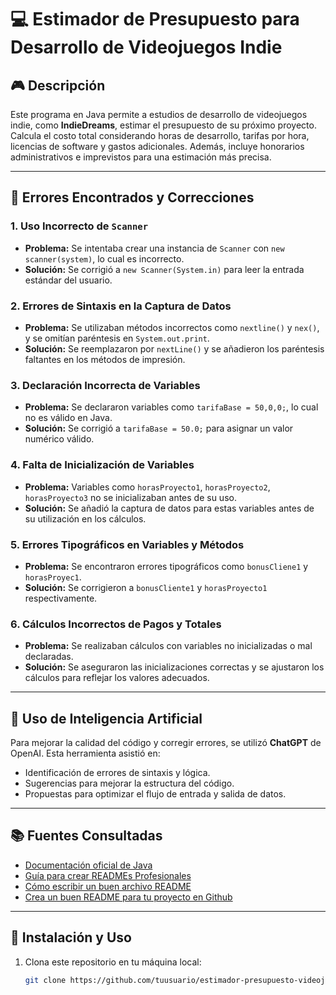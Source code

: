 
# 💻 Estimador de Presupuesto para Desarrollo de Videojuegos Indie

## 🎮 Descripción

Este programa en Java permite a estudios de desarrollo de videojuegos indie, como **IndieDreams**, estimar el presupuesto de su próximo proyecto. Calcula el costo total considerando horas de desarrollo, tarifas por hora, licencias de software y gastos adicionales. Además, incluye honorarios administrativos e imprevistos para una estimación más precisa.

---

## 🐞 Errores Encontrados y Correcciones

### 1. **Uso Incorrecto de `Scanner`**

- **Problema:** Se intentaba crear una instancia de `Scanner` con `new scanner(system)`, lo cual es incorrecto.
- **Solución:** Se corrigió a `new Scanner(System.in)` para leer la entrada estándar del usuario.

### 2. **Errores de Sintaxis en la Captura de Datos**

- **Problema:** Se utilizaban métodos incorrectos como `nextline()` y `nex()`, y se omitían paréntesis en `System.out.print`.
- **Solución:** Se reemplazaron por `nextLine()` y se añadieron los paréntesis faltantes en los métodos de impresión.

### 3. **Declaración Incorrecta de Variables**

- **Problema:** Se declararon variables como `tarifaBase = 50,0,0;`, lo cual no es válido en Java.
- **Solución:** Se corrigió a `tarifaBase = 50.0;` para asignar un valor numérico válido.

### 4. **Falta de Inicialización de Variables**

- **Problema:** Variables como `horasProyecto1`, `horasProyecto2`, `horasProyecto3` no se inicializaban antes de su uso.
- **Solución:** Se añadió la captura de datos para estas variables antes de su utilización en los cálculos.

### 5. **Errores Tipográficos en Variables y Métodos**

- **Problema:** Se encontraron errores tipográficos como `bonusCliene1` y `horasProyec1`.
- **Solución:** Se corrigieron a `bonusCliente1` y `horasProyecto1` respectivamente.

### 6. **Cálculos Incorrectos de Pagos y Totales**

- **Problema:** Se realizaban cálculos con variables no inicializadas o mal declaradas.
- **Solución:** Se aseguraron las inicializaciones correctas y se ajustaron los cálculos para reflejar los valores adecuados.

---

## 🧠 Uso de Inteligencia Artificial

Para mejorar la calidad del código y corregir errores, se utilizó **ChatGPT** de OpenAI. Esta herramienta asistió en:

- Identificación de errores de sintaxis y lógica.
- Sugerencias para mejorar la estructura del código.
- Propuestas para optimizar el flujo de entrada y salida de datos.

---

## 📚 Fuentes Consultadas

- [Documentación oficial de Java](https://docs.oracle.com/javase/8/docs/api/)
- [Guía para crear READMEs Profesionales](https://github.com/Organization-DevXP/Guia-para-crear-READMEs-Profesionales)
- [Cómo escribir un buen archivo README](https://barrosjss.medium.com/c%C3%B3mo-escribir-un-buen-archivo-readme-80afd95db46b)
- [Crea un buen README para tu proyecto en Github](https://www.corecode.school/blog/como-crear-un-buen-readme)

---

## 🚀 Instalación y Uso

1. Clona este repositorio en tu máquina local:

   ```bash
   git clone https://github.com/tuusuario/estimador-presupuesto-videojuegos.git

